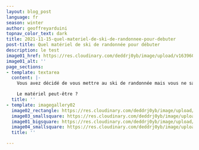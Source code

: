 ```yaml
---
layout: blog_post
language: fr
season: winter
author: geoffreyarduini
topnav_color_text: dark
title: 2021-11-15-quel-materiel-de-ski-de-randonnee-pour-debuter
post-title: Quel matériel de ski de randonnée pour débuter
description: le test
image01_href: https://res.cloudinary.com/deddrj0yb/image/upload/v1639607264/website/winter/francois-olwage-_FljDVONT4Y-unsplash_tjqq8h.jpg
image01_alt: ''
page_sections:
- template: textarea
  content: |-
    Vous avez décidé de vous mettre au ski de randonnée mais vous ne savez pas par où commencer ?

    Le matériel peut-être ?
  title: ''
- template: imagegallery02
  image02_rectangle: https://res.cloudinary.com/deddrj0yb/image/upload/v1638883531/website/winter/Skieuse-soleil_jixafv.jpg
  image03_smallsquare: https://res.cloudinary.com/deddrj0yb/image/upload/v1638883532/website/winter/baton-ski-neige_zhnfhf.jpg
  image01_bigsquare: https://res.cloudinary.com/deddrj0yb/image/upload/v1638883532/website/winter/Ski-masque-equipement_jppdrj.jpg
  image04_smallsquare: https://res.cloudinary.com/deddrj0yb/image/upload/v1638883532/website/winter/Ski-vue-montagne-brouillard_xcslih.jpg
  title: ''

---
```

